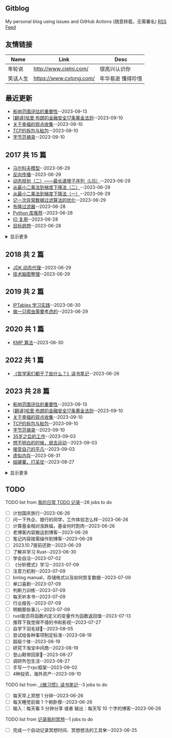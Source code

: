 ## Gitblog
My personal blog using issues and GitHub Actions (随意转载，无需署名)
[RSS Feed](https://raw.githubusercontent.com/zzy131250/gitblog/master/feed.xml)
## 友情链接
| Name | Link | Desc | 
 | ---- | ---- | ---- |
| 年轮说 | http://www.cielni.com/ | 很高兴认识你 |
| 笑话人生 | https://www.cylong.com/ | 年华易逝 懂得珍惜 |
## 最近更新
- [影响范围评估的重要性](https://github.com/zzy131250/gitblog/issues/56)--2023-09-13
- [[翻译]哈里·布朗的金融安全17条黄金法则](https://github.com/zzy131250/gitblog/issues/55)--2023-09-10
- [关于幸福的观点收集](https://github.com/zzy131250/gitblog/issues/54)--2023-09-10
- [TCP的拆包与粘包](https://github.com/zzy131250/gitblog/issues/53)--2023-09-10
- [字节范摘录](https://github.com/zzy131250/gitblog/issues/52)--2023-09-10
## 2017 共 15 篇
- [马尔科夫模型](https://github.com/zzy131250/gitblog/issues/24)--2023-06-29
- [反向传播](https://github.com/zzy131250/gitblog/issues/23)--2023-06-29
- [动态规划（二）——最长递增子序列（LIS）](https://github.com/zzy131250/gitblog/issues/22)--2023-06-29
- [从最小二乘法到梯度下降法（二）](https://github.com/zzy131250/gitblog/issues/21)--2023-06-29
- [从最小二乘法到梯度下降法（一）](https://github.com/zzy131250/gitblog/issues/20)--2023-06-29
- [记一次异常数据过滤算法的优化](https://github.com/zzy131250/gitblog/issues/19)--2023-06-29
- [布隆过滤器](https://github.com/zzy131250/gitblog/issues/18)--2023-06-28
- [Python 库推荐](https://github.com/zzy131250/gitblog/issues/17)--2023-06-28
- [IO 复用](https://github.com/zzy131250/gitblog/issues/16)--2023-06-28
- [目标遐想](https://github.com/zzy131250/gitblog/issues/15)--2023-06-28
<details><summary>显示更多</summary>

- [Paxos 算法学习笔记](https://github.com/zzy131250/gitblog/issues/14)--2023-06-28
- [动态规划（一）——背包问题](https://github.com/zzy131250/gitblog/issues/13)--2023-06-28
- [区块链的共识问题](https://github.com/zzy131250/gitblog/issues/12)--2023-06-27
- [为什么要写博客](https://github.com/zzy131250/gitblog/issues/10)--2023-06-26
- [谈谈蓝牙4.0（BLE）模块与安卓的数据交互](https://github.com/zzy131250/gitblog/issues/2)--2023-06-25
</details>

## 2018 共 2 篇
- [JDK 动态代理](https://github.com/zzy131250/gitblog/issues/26)--2023-06-29
- [技术脑图整理](https://github.com/zzy131250/gitblog/issues/25)--2023-06-29
## 2019 共 2 篇
- [IPTables 学习实践](https://github.com/zzy131250/gitblog/issues/28)--2023-06-30
- [做一只爬虫需要考虑的](https://github.com/zzy131250/gitblog/issues/27)--2023-06-29
## 2020 共 1 篇
- [KMP 算法](https://github.com/zzy131250/gitblog/issues/29)--2023-06-30
## 2022 共 1 篇
- [《哲学家们都干了些什么？》读书笔记](https://github.com/zzy131250/gitblog/issues/8)--2023-06-26
## 2023 共 28 篇
- [影响范围评估的重要性](https://github.com/zzy131250/gitblog/issues/56)--2023-09-13
- [[翻译]哈里·布朗的金融安全17条黄金法则](https://github.com/zzy131250/gitblog/issues/55)--2023-09-10
- [关于幸福的观点收集](https://github.com/zzy131250/gitblog/issues/54)--2023-09-10
- [TCP的拆包与粘包](https://github.com/zzy131250/gitblog/issues/53)--2023-09-10
- [字节范摘录](https://github.com/zzy131250/gitblog/issues/52)--2023-09-10
- [35岁之后的工作](https://github.com/zzy131250/gitblog/issues/51)--2023-09-03
- [想不明白的时候，就去运动](https://github.com/zzy131250/gitblog/issues/50)--2023-09-03
- [接受自己的平凡](https://github.com/zzy131250/gitblog/issues/49)--2023-09-03
- [虚拟内存](https://github.com/zzy131250/gitblog/issues/48)--2023-08-31
- [结硬寨，打呆仗](https://github.com/zzy131250/gitblog/issues/46)--2023-08-27
<details><summary>显示更多</summary>

- [我的标准](https://github.com/zzy131250/gitblog/issues/45)--2023-08-18
- [冥想的作用](https://github.com/zzy131250/gitblog/issues/44)--2023-08-15
- [谈谈高标准与可落地](https://github.com/zzy131250/gitblog/issues/43)--2023-08-15
- [一些有用的心理学规律](https://github.com/zzy131250/gitblog/issues/42)--2023-07-23
- [记录下我的爱好](https://github.com/zzy131250/gitblog/issues/41)--2023-07-23
- [《分析模式》笔记](https://github.com/zzy131250/gitblog/issues/40)--2023-07-22
- [一些工作中值得追求的品质](https://github.com/zzy131250/gitblog/issues/38)--2023-07-21
- [《八次危机》读书笔记](https://github.com/zzy131250/gitblog/issues/37)--2023-07-15
- [友情链接](https://github.com/zzy131250/gitblog/issues/36)--2023-07-14
- [微习惯打卡](https://github.com/zzy131250/gitblog/issues/32)--2023-07-05
- [我的日常 TODO 记录](https://github.com/zzy131250/gitblog/issues/11)--2023-06-26
- [《微习惯》读书笔记](https://github.com/zzy131250/gitblog/issues/9)--2023-06-26
- [“人生意义”观点收集](https://github.com/zzy131250/gitblog/issues/7)--2023-06-25
- [博客折腾记录](https://github.com/zzy131250/gitblog/issues/6)--2023-06-25
- [记录我的冥想](https://github.com/zzy131250/gitblog/issues/5)--2023-06-25
- [权限模型介绍](https://github.com/zzy131250/gitblog/issues/4)--2023-06-25
- [利用 Github Issues 写博客](https://github.com/zzy131250/gitblog/issues/3)--2023-06-25
- [Github Issues 第一篇博客](https://github.com/zzy131250/gitblog/issues/1)--2023-06-25
</details>

## TODO
TODO list from [我的日常 TODO 记录](https://github.com/zzy131250/gitblog/issues/11)--26 jobs to do
- [ ] 计划国庆旅行--2023-06-26
- [ ] 问一下外企、银行的同学，工作体验怎么样--2023-06-26
- [ ] 计算基金相对涨跌幅，基金何时割肉--2023-06-26
- [ ] 老博客内容搬运到博客--2023-06-28
- [ ] 笔记内容按需操作到博客--2023-06-28
- [ ] 2023.10.7提前还款--2023-06-29
- [ ] 了解并学习 Rust--2023-06-30
- [ ] 学会自洽--2023-07-02
- [ ] 《分析模式》学习--2023-07-09
- [ ] 注意力机制--2023-07-09
- [ ] binlog manual，存储格式以及如何恢复数据--2023-07-09
- [ ] 单口喜剧--2023-07-09
- [ ] 判断力训练--2023-07-09
- [ ] 每天听本书--2023-07-09
- [ ] 行业报告--2023-07-09
- [ ] 明朝那些事儿--2023-07-09
- [ ] rust能否将函数内定义的变量作为函数返回值--2023-07-13
- [ ] 推荐下我觉得不错的书和影视--2023-07-27
- [ ] 自学下羽毛球🏸--2023-08-05
- [ ] 尝试给各种事项制定标准--2023-08-19
- [ ] 超级个体--2023-08-19
- [ ] 研究下淘宝中间商--2023-08-19
- [ ] 登山鞋带回家🥾--2023-08-27
- [ ] 调研外包生活--2023-08-27
- [ ] 手写一个rpc框架--2023-09-02
- [ ] 4种投资，海外资产--2023-09-10

TODO list from [《微习惯》读书笔记](https://github.com/zzy131250/gitblog/issues/9)--3 jobs to do
- [ ] 每天早上冥想 1 分钟--2023-06-26
- [ ] 每天睡觉前做 1 个俯卧撑--2023-06-26
- [ ] 输入：每天看 5 分钟分享 或者 输出：每天写 10 个字的博客--2023-06-26

TODO list from [记录我的冥想](https://github.com/zzy131250/gitblog/issues/5)--1 jobs to do
- [ ] 完成一个自动记录冥想时间、冥想想法的工具🛠️--2023-06-25

